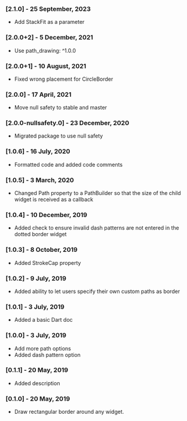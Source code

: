 ### [2.1.0] - 25 September, 2023
- Add StackFit as a parameter

### [2.0.0+2] - 5 December, 2021

- Use path_drawing: ^1.0.0

### [2.0.0+1] - 10 August, 2021

- Fixed wrong placement for CircleBorder

### [2.0.0] - 17 April, 2021

- Move null safety to stable and master

### [2.0.0-nullsafety.0] - 23 December, 2020

- Migrated package to use null safety

### [1.0.6] - 16 July, 2020

- Formatted code and added code comments

### [1.0.5] - 3 March, 2020

- Changed Path property to a PathBuilder so that the size of the child widget is received as a callback

### [1.0.4] - 10 December, 2019

- Added check to ensure invalid dash patterns are not entered in the dotted border widget

### [1.0.3] - 8 October, 2019

- Added StrokeCap property

### [1.0.2] - 9 July, 2019

- Added ability to let users specify their own custom paths as border

### [1.0.1] - 3 July, 2019

- Added a basic Dart doc

### [1.0.0] - 3 July, 2019

- Add more path options
- Added dash pattern option

### [0.1.1] - 20 May, 2019

- Added description

### [0.1.0] - 20 May, 2019

- Draw rectangular border around any widget.
